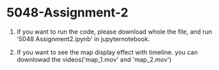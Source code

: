 # 5048-Assignment-2

1. if you want to run the code, please download whole the file, and run '5048 Assignment2.ipynb' in jupyternotebook.

2. If you want to see the map display effect with timeline. you can downlowad the videos('map_1.mov' and 'map_2.mov')
